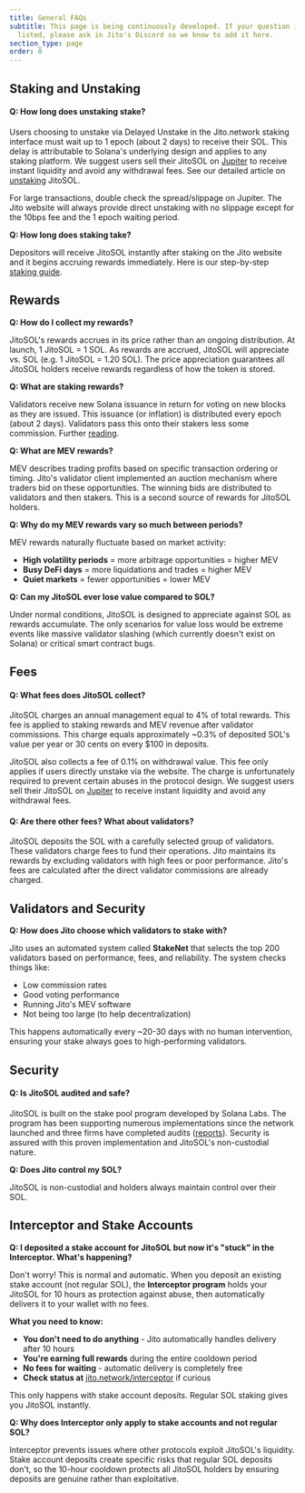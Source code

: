 ```yaml
---
title: General FAQs
subtitle: This page is being continuously developed. If your question is not
  listed, please ask in Jito's Discord so we know to add it here.
section_type: page
order: 0
---
```

## Staking and Unstaking

#### Q: How long does unstaking stake?

Users choosing to unstake via Delayed Unstake in the Jito.network staking interface must wait up to 1 epoch (about 2 days) to receive their SOL. This delay is attributable to Solana's underlying design and applies to any staking platform. We suggest users sell their JitoSOL on [Jupiter](https://jup.ag/) to receive instant liquidity and avoid any withdrawal fees. See our detailed article on [unstaking](/jitosol/get-started/unstaking-jitosol-flow/unstaking-overview/) JitoSOL.

For large transactions, double check the spread/slippage on Jupiter. The Jito website will always provide direct unstaking with no slippage except for the 10bps fee and the 1 epoch waiting period.

**Q: How long does staking take?**

Depositors will receive JitoSOL instantly after staking on the Jito website and it begins accruing rewards immediately. Here is our step-by-step [staking guide](/jitosol/get-started/stake-sol-for-jitosol-flow/overview/).

## Rewards

**Q: How do I collect my rewards?**

JitoSOL's rewards accrues in its price rather than an ongoing distribution. At launch, 1 JitoSOL = 1 SOL. As rewards are accrued, JitoSOL will appreciate vs. SOL (e.g. 1 JitoSOL = 1.20 SOL). The price appreciation guarantees all JitoSOL holders receive rewards regardless of how the token is stored.

**Q: What are staking rewards?**

Validators receive new Solana issuance in return for voting on new blocks as they are issued. This issuance (or inflation) is distributed every epoch (about 2 days). Validators pass this onto their stakers less some commission. Further [reading](https://docs.solana.com/implemented-proposals/ed_overview/ed_validation_client_economics/ed_vce_state_validation_protocol_based_rewards).

**Q: What are MEV rewards?**

MEV describes trading profits based on specific transaction ordering or timing. Jito's validator client implemented an auction mechanism where traders bid on these opportunities. The winning bids are distributed to validators and then stakers. This is a second source of rewards for JitoSOL holders.

**Q: Why do my MEV rewards vary so much between periods?**

MEV rewards naturally fluctuate based on market activity:
- **High volatility periods** = more arbitrage opportunities = higher MEV
- **Busy DeFi days** = more liquidations and trades = higher MEV  
- **Quiet markets** = fewer opportunities = lower MEV

**Q: Can my JitoSOL ever lose value compared to SOL?**

Under normal conditions, JitoSOL is designed to appreciate against SOL as rewards accumulate. The only scenarios for value loss would be extreme events like massive validator slashing (which currently doesn't exist on Solana) or critical smart contract bugs.

## Fees

#### Q: What fees does JitoSOL collect?

JitoSOL charges an annual management equal to 4% of total rewards. This fee is applied to staking rewards and MEV revenue after validator commissions. This charge equals approximately ~0.3% of deposited SOL's value per year or 30 cents on every $100 in deposits.

JitoSOL also collects a fee of 0.1% on withdrawal value. This fee only applies if users directly unstake via the website. The charge is unfortunately required to prevent certain abuses in the protocol design. We suggest users sell their JitoSOL on [Jupiter](https://jup.ag/) to receive instant liquidity and avoid any withdrawal fees.

#### Q: Are there other fees? What about validators?

JitoSOL deposits the SOL with a carefully selected group of validators. These validators charge fees to fund their operations. Jito maintains its rewards by excluding validators with high fees or poor performance. Jito's fees are calculated after the direct validator commissions are already charged.

## Validators and Security

**Q: How does Jito choose which validators to stake with?**

Jito uses an automated system called **StakeNet** that selects the top 200 validators based on performance, fees, and reliability. The system checks things like:
- Low commission rates
- Good voting performance
- Running Jito's MEV software
- Not being too large (to help decentralization)

This happens automatically every ~20-30 days with no human intervention, ensuring your stake always goes to high-performing validators.

## Security

#### Q: Is JitoSOL audited and safe?

JitoSOL is built on the stake pool program developed by Solana Labs. The program has been supporting numerous implementations since the network launched and three firms have completed audits ([reports](https://spl.solana.com/stake-pool#security-audits)). Security is assured with this proven implementation and JitoSOL's non-custodial nature.

**Q: Does Jito control my SOL?**

JitoSOL is non-custodial and holders always maintain control over their SOL.

## Interceptor and Stake Accounts

**Q: I deposited a stake account for JitoSOL but now it's "stuck" in the Interceptor. What's happening?**

Don't worry! This is normal and automatic. When you deposit an existing stake account (not regular SOL), the **Interceptor program** holds your JitoSOL for 10 hours as protection against abuse, then automatically delivers it to your wallet with no fees.

**What you need to know:**
- **You don't need to do anything** - Jito automatically handles delivery after 10 hours
- **You're earning full rewards** during the entire cooldown period
- **No fees for waiting** - automatic delivery is completely free
- **Check status at** [jito.network/interceptor](https://www.jito.network/interceptor/) if curious

This only happens with stake account deposits. Regular SOL staking gives you JitoSOL instantly.

**Q: Why does Interceptor only apply to stake accounts and not regular SOL?**

Interceptor prevents issues where other protocols exploit JitoSOL's liquidity. Stake account deposits create specific risks that regular SOL deposits don't, so the 10-hour cooldown protects all JitoSOL holders by ensuring deposits are genuine rather than exploitative.

